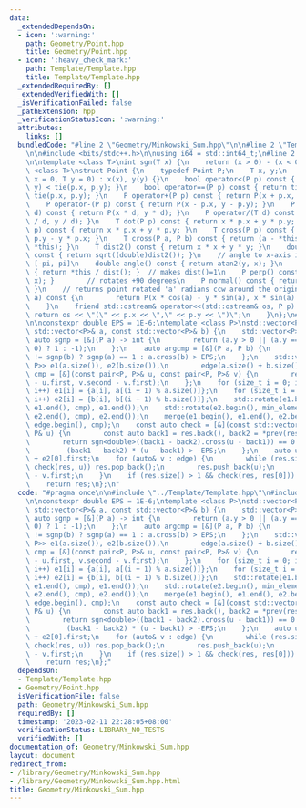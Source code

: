 ```yaml
---
data:
  _extendedDependsOn:
  - icon: ':warning:'
    path: Geometry/Point.hpp
    title: Geometry/Point.hpp
  - icon: ':heavy_check_mark:'
    path: Template/Template.hpp
    title: Template/Template.hpp
  _extendedRequiredBy: []
  _extendedVerifiedWith: []
  _isVerificationFailed: false
  _pathExtension: hpp
  _verificationStatusIcon: ':warning:'
  attributes:
    links: []
  bundledCode: "#line 2 \"Geometry/Minkowski_Sum.hpp\"\n\n#line 2 \"Template/Template.hpp\"\
    \n\n#include <bits/stdc++.h>\n\nusing i64 = std::int64_t;\n#line 2 \"Geometry/Point.hpp\"\
    \n\ntemplate <class T>\nint sgn(T x) {\n    return (x > 0) - (x < 0);\n}\ntemplate\
    \ <class T>\nstruct Point {\n    typedef Point P;\n    T x, y;\n    explicit Point(T\
    \ x = 0, T y = 0) : x(x), y(y) {}\n    bool operator<(P p) const { return tie(x,\
    \ y) < tie(p.x, p.y); }\n    bool operator==(P p) const { return tie(x, y) ==\
    \ tie(p.x, p.y); }\n    P operator+(P p) const { return P(x + p.x, y + p.y); }\n\
    \    P operator-(P p) const { return P(x - p.x, y - p.y); }\n    P operator*(T\
    \ d) const { return P(x * d, y * d); }\n    P operator/(T d) const { return P(x\
    \ / d, y / d); }\n    T dot(P p) const { return x * p.x + y * p.y; }\n    T operator*(P\
    \ p) const { return x * p.x + y * p.y; }\n    T cross(P p) const { return x *\
    \ p.y - y * p.x; }\n    T cross(P a, P b) const { return (a - *this).cross(b -\
    \ *this); }\n    T dist2() const { return x * x + y * y; }\n    double dist()\
    \ const { return sqrt((double)dist2()); }\n    // angle to x-axis in interval\
    \ [-pi, pi]\n    double angle() const { return atan2(y, x); }\n    P unit() const\
    \ { return *this / dist(); }  // makes dist()=1\n    P perp() const { return P(-y,\
    \ x); }        // rotates +90 degrees\n    P normal() const { return perp().unit();\
    \ }\n    // returns point rotated 'a' radians ccw around the origin\n    P rotate(double\
    \ a) const {\n        return P(x * cos(a) - y * sin(a), x * sin(a) + y * cos(a));\n\
    \    }\n    friend std::ostream& operator<<(std::ostream& os, P p) {\n       \
    \ return os << \"(\" << p.x << \",\" << p.y << \")\";\n    }\n};\n#line 5 \"Geometry/Minkowski_Sum.hpp\"\
    \n\nconstexpr double EPS = 1E-6;\ntemplate <class P>\nstd::vector<P> Minkowski_Sum(const\
    \ std::vector<P>& a, const std::vector<P>& b) {\n    std::vector<P> res;\n   \
    \ auto sgnp = [&](P a) -> int {\n        return (a.y > 0 || (a.y == 0 && a.x >\
    \ 0) ? 1 : -1);\n    };\n    auto argcmp = [&](P a, P b) {\n        return sgnp(a)\
    \ != sgnp(b) ? sgnp(a) == 1 : a.cross(b) > EPS;\n    };\n    std::vector<pair<P,\
    \ P>> e1(a.size()), e2(b.size()),\n        edge(a.size() + b.size());\n    auto\
    \ cmp = [&](const pair<P, P>& u, const pair<P, P>& v) {\n        return argcmp(u.second\
    \ - u.first, v.second - v.first);\n    };\n    for (size_t i = 0; i < a.size();\
    \ i++) e1[i] = {a[i], a[(i + 1) % a.size()]};\n    for (size_t i = 0; i < b.size();\
    \ i++) e2[i] = {b[i], b[(i + 1) % b.size()]};\n    std::rotate(e1.begin(), min_element(e1.begin(),\
    \ e1.end(), cmp), e1.end());\n    std::rotate(e2.begin(), min_element(e2.begin(),\
    \ e2.end(), cmp), e2.end());\n    merge(e1.begin(), e1.end(), e2.begin(), e2.end(),\
    \ edge.begin(), cmp);\n    const auto check = [&](const std::vector<P>& res, const\
    \ P& u) {\n        const auto back1 = res.back(), back2 = *prev(res.end(), 2);\n\
    \        return sgn<double>((back1 - back2).cross(u - back1)) == 0 &&\n      \
    \         (back1 - back2) * (u - back1) > -EPS;\n    };\n    auto u = e1[0].first\
    \ + e2[0].first;\n    for (auto& v : edge) {\n        while (res.size() > 1 &&\
    \ check(res, u)) res.pop_back();\n        res.push_back(u);\n        u = u + v.second\
    \ - v.first;\n    }\n    if (res.size() > 1 && check(res, res[0])) res.pop_back();\n\
    \    return res;\n};\n"
  code: "#pragma once\n\n#include \"../Template/Template.hpp\"\n#include \"Point.hpp\"\
    \n\nconstexpr double EPS = 1E-6;\ntemplate <class P>\nstd::vector<P> Minkowski_Sum(const\
    \ std::vector<P>& a, const std::vector<P>& b) {\n    std::vector<P> res;\n   \
    \ auto sgnp = [&](P a) -> int {\n        return (a.y > 0 || (a.y == 0 && a.x >\
    \ 0) ? 1 : -1);\n    };\n    auto argcmp = [&](P a, P b) {\n        return sgnp(a)\
    \ != sgnp(b) ? sgnp(a) == 1 : a.cross(b) > EPS;\n    };\n    std::vector<pair<P,\
    \ P>> e1(a.size()), e2(b.size()),\n        edge(a.size() + b.size());\n    auto\
    \ cmp = [&](const pair<P, P>& u, const pair<P, P>& v) {\n        return argcmp(u.second\
    \ - u.first, v.second - v.first);\n    };\n    for (size_t i = 0; i < a.size();\
    \ i++) e1[i] = {a[i], a[(i + 1) % a.size()]};\n    for (size_t i = 0; i < b.size();\
    \ i++) e2[i] = {b[i], b[(i + 1) % b.size()]};\n    std::rotate(e1.begin(), min_element(e1.begin(),\
    \ e1.end(), cmp), e1.end());\n    std::rotate(e2.begin(), min_element(e2.begin(),\
    \ e2.end(), cmp), e2.end());\n    merge(e1.begin(), e1.end(), e2.begin(), e2.end(),\
    \ edge.begin(), cmp);\n    const auto check = [&](const std::vector<P>& res, const\
    \ P& u) {\n        const auto back1 = res.back(), back2 = *prev(res.end(), 2);\n\
    \        return sgn<double>((back1 - back2).cross(u - back1)) == 0 &&\n      \
    \         (back1 - back2) * (u - back1) > -EPS;\n    };\n    auto u = e1[0].first\
    \ + e2[0].first;\n    for (auto& v : edge) {\n        while (res.size() > 1 &&\
    \ check(res, u)) res.pop_back();\n        res.push_back(u);\n        u = u + v.second\
    \ - v.first;\n    }\n    if (res.size() > 1 && check(res, res[0])) res.pop_back();\n\
    \    return res;\n};"
  dependsOn:
  - Template/Template.hpp
  - Geometry/Point.hpp
  isVerificationFile: false
  path: Geometry/Minkowski_Sum.hpp
  requiredBy: []
  timestamp: '2023-02-11 22:28:05+08:00'
  verificationStatus: LIBRARY_NO_TESTS
  verifiedWith: []
documentation_of: Geometry/Minkowski_Sum.hpp
layout: document
redirect_from:
- /library/Geometry/Minkowski_Sum.hpp
- /library/Geometry/Minkowski_Sum.hpp.html
title: Geometry/Minkowski_Sum.hpp
---
```

